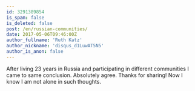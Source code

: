 ```yaml
---
id: 3291389854
is_spam: false
is_deleted: false
post: /en/russian-communities/
date: 2017-05-06T09:46:00Z
author_fullname: 'Ruth Katz'
author_nickname: 'disqus_d1LuwAT5N5'
author_is_anon: false
---
```


<p>After living 23 years in Russia and participating in different communities I came to same conclusion. Absolutely agree. Thanks for sharing! Now I know I am not alone in such thoughts.</p>

